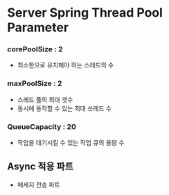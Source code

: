 # Server Spring Thread Pool Parameter

### corePoolSize : 2
- 최소한으로 유지해야 하는 스레드의 수

### maxPoolSize : 2
- 스레드 풀의 최대 갯수
- 동시에 동작할 수 있는 최대 쓰레드 수

### QueueCapacity : 20
- 작업을 대기시킬 수 있는 작업 큐의 용량 수

## Async 적용 파트
- 메세지 전송 파트
